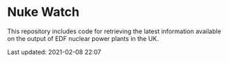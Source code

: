# Nuke Watch

This repository includes code for retrieving the latest information available on the output of EDF nuclear power plants in the UK.

Last updated: 2021-02-08 22:07